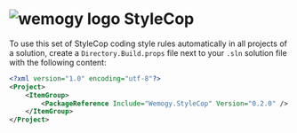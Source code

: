 # ![wemogy logo](https://wemogyimages.blob.core.windows.net/logos/wemogy-github-tiny.png) StyleCop

To use this set of StyleCop coding style rules automatically in all projects of a solution, create a `Directory.Build.props` file next to your `.sln` solution file with the following content:

```xml
<?xml version="1.0" encoding="utf-8"?>
<Project>
    <ItemGroup>
        <PackageReference Include="Wemogy.StyleCop" Version="0.2.0" />
    </ItemGroup>
</Project>
```
